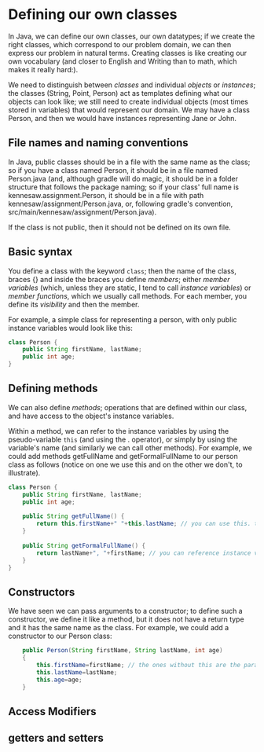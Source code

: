 Defining our own classes
===

In Java, we can define our own classes, our own datatypes; if we create the right classes, which correspond to our problem domain, we can then express our problem in natural terms. Creating classes is like creating our own vocabulary (and closer to English and Writing than to math, which makes it really hard:).

We need to distinguish between *classes* and individual *objects* or *instances*; the classes (String, Point, Person) act as templates defining what our objects can look like; we still need to create individual objects (most times stored in variables) that would represent our domain. We may have a class Person, and then we would have instances representing Jane or John.

## File names and naming conventions
In Java, public classes should be in a file with the same name as the class; so if you have a class named Person, it should be in a file named Person.java (and, although gradle will do magic, it should be in a folder structure that follows the package naming; so if your class' full name is kennesaw.assignment.Person, it should be in a file with path kennesaw/assignment/Person.java, or, following gradle's convention, src/main/kennesaw/assignment/Person.java).

If the class is not public, then it should not be defined on its own file.

## Basic syntax
You define a class with the keyword `class`; then the name of the class, braces {} and inside the braces you define *members*; either *member variables* (which, unless they are static, I tend to call *instance variables*) or *member functions*, which we usually call methods. For each member, you define its *visibility* and then the member.

For example, a simple class for representing a person, with only public instance variables would look like this:
```java
class Person {
	public String firstName, lastName;
	public int age;
}
```

## Defining methods

We can also define *methods*; operations that are defined within our class, and have access to the object's instance variables. 

Within a method, we can refer to the instance variables by using the pseudo-variable `this` (and using the . operator), or simply by using the variable's name (and similarly we can call other methods). For example, we could add methods getFullName and getFormalFullName to our person class as follows (notice on one we use this and on the other we don't, to illustrate).

```java
class Person {
	public String firstName, lastName;
	public int age;
	
	public String getFullName() {
		return this.firstName+" "+this.lastName; // you can use this. to access instance variables (but don't have to)
	}
	
	public String getFormalFullName() {
		return lastName+", "+firstName; // you can reference instance variables without the this.
	}
}
```

## Constructors

We have seen we can pass arguments to a constructor; to define such a constructor, we define it like a method, but it does not have a return type and it has the same name as the class. For example, we could add a constructor to our Person class:

```java
	public Person(String firstName, String lastName, int age)
	{
		this.firstName=firstName; // the ones without this are the parameters
		this.lastName=lastName;
		this.age=age;
	}
```

## Access Modifiers


## getters and setters

